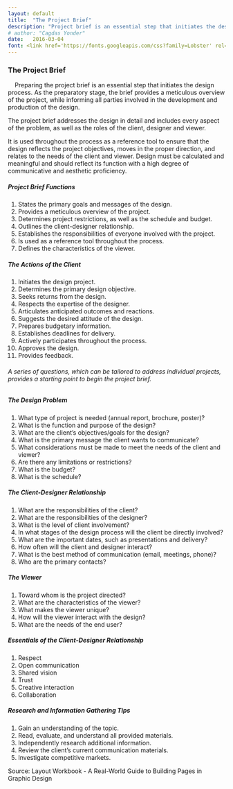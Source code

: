 ```yaml
---
layout: default
title:  "The Project Brief"
description: "Project brief is an essential step that initiates the design process"
# author: "Cagdas Yonder"
date:   2016-03-04
font: <link href='https://fonts.googleapis.com/css?family=Lobster' rel='stylesheet' type='text/css'>
---
```


<article id="date-2016-03-04">
  <section class="one mb-10">
    <h3 class="title">The Project Brief</h3>
    <p>
      &nbsp;&nbsp;&nbsp;&nbsp;Preparing the project brief is an essential step that initiates the design process.
      As the preparatory stage, the brief provides a meticulous overview of the project,
      while informing all parties involved in the development and production of the design.
    </p>
    <p>
      The project brief addresses the design in detail and includes every aspect
      of the problem, as well as the roles of the client, designer and viewer.
    </p>
    <p>
      It is used throughout the process as a reference tool to ensure that the
      design reflects the project objectives, moves in the proper direction, and
      relates to the needs of the client and viewer. Design must be calculated and
      meaningful and should reflect its function with a high degree of communicative
      and aesthetic proficiency.
    </p>
  </section>
  <div class="cf mb-10">
    <section class="col-50">
      <h5 class="title">Project Brief Functions</h5>
      <ol>
        <li>States the primary goals and messages of the design.</li>
        <li>Provides a meticulous overview of the project.</li>
        <li>Determines project restrictions, as well as the schedule and budget.</li>
        <li>Outlines the client-designer relationship.</li>
        <li>Establishes the responsibilities of everyone involved with the project.</li>
        <li>Is used as a reference tool throughout the process.</li>
        <li>Defines the characteristics of the viewer.</li>
      </ol>
    </section>
    <section class="col-50">
      <h5 class="title">The Actions of the Client</h5>
      <ol>
        <li>Initiates the design project.</li>
        <li>Determines the primary design objective.</li>
        <li>Seeks returns from the design.</li>
        <li>Respects the expertise of the designer.</li>
        <li>Articulates anticipated outcomes and reactions.</li>
        <li>Suggests the desired attitude of the design.</li>
        <li>Prepares budgetary information.</li>
        <li>Establishes deadlines for delivery.</li>
        <li>Actively participates throughout the process.</li>
        <li>Approves the design.</li>
        <li>Provides feedback.</li>
      </ol>
    </section>
  </div>
  <section class="four mb-10">
    <h6>
      A series of questions, which can be tailored to address individual
      projects, provides a starting point to begin the project brief.
    </h6>
  </section>
  <div  class="col-50-mid mb-10">
    <section class="five mb-10">
      <h5 class="title">The Design Problem</h5>
      <ol>
        <li>What type of project is needed (annual report, brochure, poster)?</li>
        <li>What is the function and purpose of the design?</li>
        <li>What are the client’s objectives/goals for the design?</li>
        <li>What is the primary message the client wants to communicate?</li>
        <li>What considerations must be made to meet the needs of the client and viewer?</li>
        <li>Are there any limitations or restrictions?</li>
        <li>What is the budget?</li>
        <li>What is the schedule?</li>
      </ol>
    </section>
    <section class="six mb-10">
      <h5 class="title">The Client-Designer Relationship</h5>
      <ol>
        <li>What are the responsibilities of the client?</li>
        <li>What are the responsibilities of the designer?</li>
        <li>What is the level of client involvement?</li>
        <li>In what stages of the design process will the client be directly involved?</li>
        <li>What are the important dates, such as presentations and delivery?</li>
        <li>How often will the client and designer interact?</li>
        <li>What is the best method of communication (email, meetings, phone)?</li>
        <li>Who are the primary contacts?</li>
      </ol>
    </section>
    <section class="seven mb-10">
      <h5 class="title">The Viewer</h5>
      <ol>
        <li>Toward whom is the project directed?</li>
        <li>What are the characteristics of the viewer?</li>
        <li>What makes the viewer unique?</li>
        <li>How will the viewer interact with the design?</li>
        <li>What are the needs of the end user?</li>
      </ol>
    </section>
  </div>
  <div class="cf mb-10">
    <section class="col-50">
      <h5 class="title">Essentials of the Client-Designer Relationship</h5>
      <ol>
        <li>Respect</li>
        <li>Open communication</li>
        <li>Shared vision</li>
        <li>Trust</li>
        <li>Creative interaction</li>
        <li>Collaboration</li>
      </ol>
    </section>
    <section class="col-50">
      <h5 class="title">Research and Information Gathering Tips</h5>
      <ol>
        <li>Gain an understanding of the topic.</li>
        <li>Read, evaluate, and understand all provided materials.</li>
        <li>Independently research additional information.</li>
        <li>Review the client’s current communication materials.</li>
        <li>Investigate competitive markets.</li>
      </ol>
    </section>
  </div>
  <div class="source">
    <span class="part-1">Source: </span>
    <span class="part-2">Layout Workbook - A Real-World Guide to Building Pages in Graphic Design</span>
  </div>
</article>
